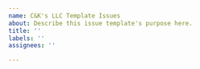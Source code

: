 ```yaml
---
name: C&K's LLC Template Issues
about: Describe this issue template's purpose here.
title: ''
labels: ''
assignees: ''

---
```



